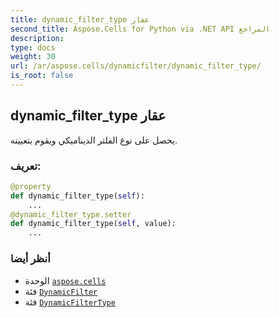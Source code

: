 ```yaml
---
title: dynamic_filter_type عقار
second_title: Aspose.Cells for Python via .NET API المراجع
description:
type: docs
weight: 30
url: /ar/aspose.cells/dynamicfilter/dynamic_filter_type/
is_root: false
---
```

##  dynamic_filter_type عقار

يحصل على نوع الفلتر الديناميكي ويقوم بتعيينه.
###  تعريف:
```python
@property
def dynamic_filter_type(self):
    ...
@dynamic_filter_type.setter
def dynamic_filter_type(self, value):
    ...
```

###  أنظر أيضا
* الوحدة [`aspose.cells`](../../)
* فئة [`DynamicFilter`](/cells/python-net/ar/aspose.cells/dynamicfilter)
* فئة [`DynamicFilterType`](/cells/python-net/ar/aspose.cells/dynamicfiltertype)
